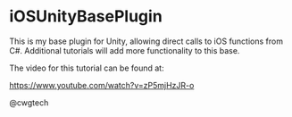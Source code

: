 # iOSUnityBasePlugin
This is my base plugin for Unity, allowing direct calls to iOS functions from C#.  Additional tutorials will add more functionality to this base.

The video for this tutorial can be found at:

https://www.youtube.com/watch?v=zP5mjHzJR-o

@cwgtech